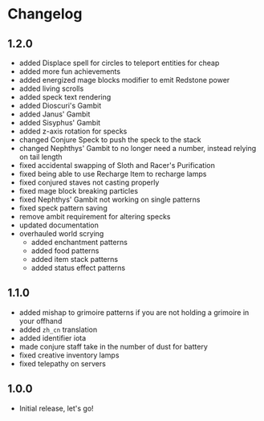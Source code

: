 # Changelog

## 1.2.0
- added Displace spell for circles to teleport entities for cheap
- added more fun achievements
- added energized mage blocks modifier to emit Redstone power
- added living scrolls
- added speck text rendering
- added Dioscuri's Gambit
- added Janus' Gambit
- added Sisyphus' Gambit
- added z-axis rotation for specks
- changed Conjure Speck to push the speck to the stack
- changed Nephthys' Gambit to no longer need a number, instead relying on tail length
- fixed accidental swapping of Sloth and Racer's Purification
- fixed being able to use Recharge Item to recharge lamps
- fixed conjured staves not casting properly
- fixed mage block breaking particles
- fixed Nephthys' Gambit not working on single patterns
- fixed speck pattern saving
- remove ambit requirement for altering specks
- updated documentation
- overhauled world scrying
    - added enchantment patterns
    - added food patterns
    - added item stack patterns
    - added status effect patterns

## 1.1.0
- added mishap to grimoire patterns if you are not holding a grimoire in your offhand
- added `zh_cn` translation
- added identifier iota
- made conjure staff take in the number of dust for battery
- fixed creative inventory lamps
- fixed telepathy on servers

## 1.0.0
- Initial release, let's go!